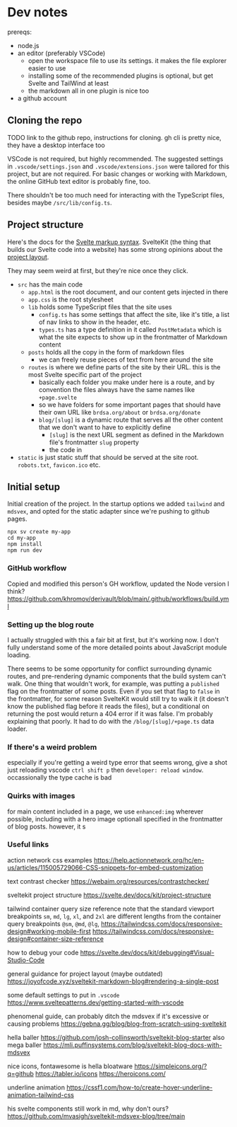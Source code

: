 # Dev notes

prereqs:
- node.js
- an editor (preferably VSCode)
  - open the workspace file to use its settings. it makes the file explorer easier to use
  - installing some of the recommended plugins is optional, but get Svelte and TailWind at least
  - the markdown all in one plugin is nice too
- a github account

## Cloning the repo 

TODO link to the github repo, instructions for cloning. 
gh cli is pretty nice, they have a desktop interface too

VSCode is not required, but highly recommended. The suggested settings in `.vscode/settings.json` and `.vscode/extensions.json` were tailored for this project, but are not required. For basic changes or working with Markdown, the online GitHub text editor is probably fine, too.

There shouldn't be too much need for interacting with the TypeScript files, besides maybe `/src/lib/config.ts`.

## Project structure

Here's the docs for the [Svelte markup syntax](https://svelte.dev/docs/svelte/basic-markup).
SvelteKit (the thing that builds our Svelte code into a website) has some strong opinions about the [project layout](https://svelte.dev/docs/kit/project-structure). 

They may seem weird at first, but they're nice once they click.

- `src` has the main code
  - `app.html` is the root document, and our content gets injected in there
  - `app.css` is the root stylesheet
  - `lib` holds some TypeScript files that the site uses
    - `config.ts` has some settings that affect the site, like it's title, a list of nav links to show in the header, etc.
    - `types.ts` has a type definition in it called `PostMetadata` which is what the site expects to show up in the frontmatter of Markdown content
  - `posts` holds all the copy in the form of markdown files
    - we can freely reuse pieces of text from here around the site
  - `routes` is where we define parts of the site by their URL. this is the most Svelte specific part of the project
    - basically each folder you make under here is a route, and by convention the files always have the same names like `+page.svelte`
    - so we have folders for some important pages that should have their own URL like `brdsa.org/about` or `brdsa.org/donate`
    - `blog/[slug]` is a dynamic route that serves all the other content that we don't want to have to explicitly define
      - `[slug]` is the next URL segment as defined in the Markdown file's frontmatter `slug` property
      - the code in 
- `static` is just static stuff that should be served at the site root. `robots.txt`, `favicon.ico` etc.


## Initial setup

Initial creation of the project. In the startup options we added `tailwind` and `mdsvex`, and opted for the static adapter since we're pushing to github pages.

```
npx sv create my-app
cd my-app
npm install
npm run dev
```

### GitHub workflow

Copied and modified this person's GH workflow, updated the Node version I think?
https://github.com/khromov/derivault/blob/main/.github/workflows/build.yml

### Setting up the blog route

I actually struggled with this a fair bit at first, but it's working now. I don't fully understand some of the more detailed points about JavaScript module loading. 

There seems to be some opportunity for conflict surrounding dynamic routes, and pre-rendering dynamic components that the build system can't walk.
One thing that wouldn't work, for example, was putting a `published` flag on the frontmatter of some posts. Even if you set that flag to `false` in the frontmatter, for some reason SvelteKit would still try to walk it (it doesn't know the published flag before it reads the files), but a conditional on returning the post would return a 404 error if it was false. I'm probably explaining that poorly. It had to do with the `/blog/[slug]/+page.ts` data loader. 

### If there's a weird problem

especially if you're getting a weird type error that seems wrong, give a shot just reloading vscode `ctrl shift p` then `developer: reload window`. occassionally the type cache is bad

### Quirks with images

for main content included in a page, we use `enhanced:img` wherever possible, including with a hero image optionall specified in the frontmatter of blog posts. however, it s

### Useful links

action network css examples
https://help.actionnetwork.org/hc/en-us/articles/115005729066-CSS-snippets-for-embed-customization

text contrast checker https://webaim.org/resources/contrastchecker/

sveltekit project structure
https://svelte.dev/docs/kit/project-structure

tailwind container query size reference 
note that the standard viewport breakpoints `sm`, `md`, `lg`, `xl`, and `2xl` are different lengths from the container query breakpoints `@sm`, `@md`, `@lg`, 
https://tailwindcss.com/docs/responsive-design#working-mobile-first
https://tailwindcss.com/docs/responsive-design#container-size-reference

how to debug your code
https://svelte.dev/docs/kit/debugging#Visual-Studio-Code

general guidance for project layout (maybe outdated)
https://joyofcode.xyz/sveltekit-markdown-blog#rendering-a-single-post

some default settings to put in `.vscode` 
https://www.sveltepatterns.dev/getting-started-with-vscode

phenomenal guide, can probably ditch the mdsvex if it's excessive or causing problems
https://gebna.gg/blog/blog-from-scratch-using-sveltekit

hella baller
https://github.com/josh-collinsworth/sveltekit-blog-starter
also mega baller 
https://mli.puffinsystems.com/blog/sveltekit-blog-docs-with-mdsvex

nice icons, fontawesome is hella bloatware
https://simpleicons.org/?q=github
https://tabler.io/icons
https://heroicons.com/

underline animation 
https://cssf1.com/how-to/create-hover-underline-animation-tailwind-css


his svelte components still work in md, why don't ours?
https://github.com/mvasigh/sveltekit-mdsvex-blog/tree/main
